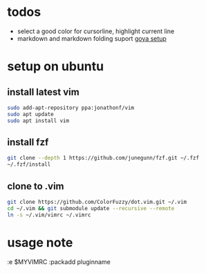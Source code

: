 # todos

- select a good color for cursorline, highlight current line
- markdown and markdown folding suport [goya setup](https://www.swamphogg.com/2015/vim-setup/)

# setup on ubuntu

## install latest vim

``` sh
sudo add-apt-repository ppa:jonathonf/vim
sudo apt update
sudo apt install vim

```

## install fzf

``` sh
git clone --depth 1 https://github.com/junegunn/fzf.git ~/.fzf
~/.fzf/install

```

## clone to .vim

``` sh
git clone https://github.com/ColorFuzzy/dot.vim.git ~/.vim
cd ~/.vim && git submodule update --recursive --remote
ln -s ~/.vim/vimrc ~/.vimrc

```

# usage note

:e $MYVIMRC
:packadd pluginname
